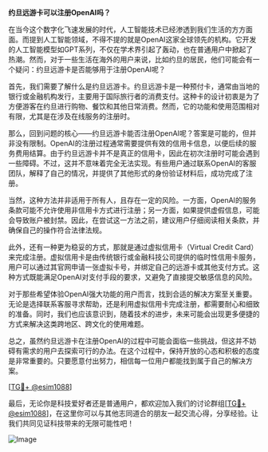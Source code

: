 **约旦远游卡可以注册OpenAI吗？**

在当今这个数字化飞速发展的时代，人工智能技术已经渗透到我们生活的方方面面。而提到人工智能领域，不得不提的就是OpenAI这家全球领先的机构。它开发的人工智能模型如GPT系列，不仅在学术界引起了轰动，也在普通用户中掀起了热潮。然而，对于一些生活在海外的用户来说，比如约旦的居民，他们可能会有一个疑问：约旦远游卡是否能够用于注册OpenAI呢？

首先，我们需要了解什么是约旦远游卡。约旦远游卡是一种预付卡，通常由当地的银行或金融机构发行，主要用于国际旅行者的消费支付。这种卡的设计初衷是为了方便游客在约旦进行购物、餐饮和其他日常消费。然而，它的功能和使用范围相对有限，尤其是在涉及在线服务的注册时。

那么，回到问题的核心——约旦远游卡能否注册OpenAI呢？答案是可能的，但并非没有限制。OpenAI的注册过程通常需要提供有效的信用卡信息，以便后续的服务费用结算。由于约旦远游卡并不是真正的信用卡，因此在初次注册时可能会遇到一些障碍。不过，这并不意味着完全无法实现。有些用户通过联系OpenAI的客服团队，解释了自己的情况，并提供了其他形式的身份验证材料后，成功完成了注册。

当然，这种方法并非适用于所有人，且存在一定的风险。一方面，OpenAI的服务条款可能不允许使用非信用卡方式进行注册；另一方面，如果提供虚假信息，可能会导致账户被封禁。因此，在尝试这一方法之前，建议用户仔细阅读相关条款，并确保自己的操作符合法律法规。

此外，还有一种更为稳妥的方式，那就是通过虚拟信用卡（Virtual Credit Card）来完成注册。虚拟信用卡是由传统银行或金融科技公司提供的临时性信用卡服务，用户可以通过其官网申请一张虚拟卡号，并绑定自己的远游卡或其他支付方式。这种方式既能满足OpenAI对支付手段的要求，又避免了直接提交敏感信息的风险。

对于那些希望体验OpenAI强大功能的用户而言，找到合适的解决方案至关重要。无论是选择联系客服寻求帮助，还是利用虚拟信用卡完成注册，都需要耐心和细致的准备。同时，我们也应该意识到，随着技术的进步，未来可能会出现更多便捷的方式来解决这类跨地区、跨文化的使用难题。

总之，虽然约旦远游卡在注册OpenAI的过程中可能会面临一些挑战，但这并不妨碍有需求的用户去探索可行的办法。在这个过程中，保持开放的心态和积极的态度是非常重要的。只要愿意付出努力，相信每一位用户都能找到属于自己的解决方案。

[[TG💪+ @esim1088](https://t.me/s/esim1088)]

最后，无论你是科技爱好者还是普通用户，都欢迎加入我们的讨论群组[[TG💪+ @esim1088](https://t.me/s/esim1088)]，在这里你可以与其他志同道合的朋友一起交流心得，分享经验。让我们共同见证科技带来的无限可能性吧！

![Image](https://i.postimg.cc/4NQfJmqS/Snipaste-2025-05-13-00-14-12.png)